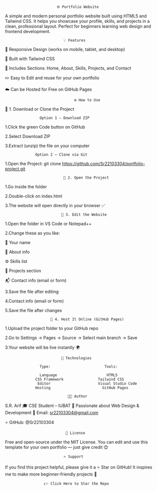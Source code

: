                             🌐 Portfolio Website

A simple and modern personal portfolio website built using HTML5 and Tailwind CSS.
It helps you showcase your profile, skills, and projects in a clean, professional layout.
Perfect for beginners learning web design and frontend development.


                               💡 Features

📱 Responsive Design (works on mobile, tablet, and desktop)

🎨 Built with Tailwind CSS

🧩 Includes Sections: Home, About, Skills, Projects, and Contact

✏️ Easy to Edit and reuse for your own portfolio

☁️ Can be Hosted for Free on GitHub Pages


                                    ⚙️ How to Use

🧩 1. Download or Clone the Project

                    Option 1 – Download ZIP

1.Click the green Code button on GitHub

2.Select Download ZIP

3.Extract (unzip) the file on your computer

                  Option 2 – Clone via Git


1.Open the Project: git clone https://github.com/Sr22103304/portfolio-project.git


                               🧩 2. Open the Project

1.Go inside the folder

2.Double-click on index.html

3.The website will open directly in your browser ✅


                              🧩 3. Edit the Website

1.Open the folder in VS Code or Notepad++

2.Change these as you like:

👤 Your name

📝 About info

⚙️ Skills list

💼 Projects section

📬 Contact info (email or form)

3.Save the file after editing

4.Contact info (email or form)

5.Save the file after changes

                         🧩 4. Host It Online (GitHub Pages)

1.Upload the project folder to your GitHub repo

2.Go to Settings → Pages → Source → Select main branch → Save

3.Your website will be live instantly 🌍

                              🧠 Technologies
                              
                    Type:	                      Tools:
                    
                    Language	                   HTML5
                  CSS Framework	               Tailwind CSS
                   Editor	                   Visual Studio Code
                  Hosting	                     GitHub Pages
                  
                                 👨‍💻 Author

S.R. Arif
🎓 CSE Student – IUBAT
💼 Passionate about Web Design & Development
📧 Email: sr22103304@gmail.com

⭐ GitHub: @Sr22103304

                                📜 License

Free and open-source under the MIT License.
You can edit and use this template for your own portfolio — just give credit 😊

                               ⭐ Support


If you find this project helpful, please give it a ⭐ Star on GitHub!
It inspires me to make more beginner-friendly projects 💙

                      👉 Click Here to Star the Repo
